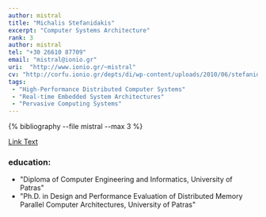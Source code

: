 ```yaml
---
author: mistral
title: "Michalis Stefanidakis"
excerpt: "Computer Systems Architecture"
rank: 3
author: mistral
tel: "+30 26610 87709"
email: "mistral@ionio.gr"
uri:  "http://www.ionio.gr/~mistral"
cv: "http://corfu.ionio.gr/depts/di/wp-content/uploads/2010/06/stefanidakis_cv_gr_2011.pdf"
tags:
 - "High-Performance Distributed Computer Systems"
 - "Real-time Embedded System Architectures"
 - "Pervasive Computing Systems"
---
```


{% bibliography --file mistral --max 3 %}

<a href="http://localhost:4000/scholardi/scholars0/mistral/" class="btn btn--primary">Link Text</a>

### education:
  - "Diploma of Computer Engineering and Informatics, University of Patras"
  - "Ph.D. in Design and Performance Evaluation of Distributed Memory Parallel Computer Architectures, University of Patras"
